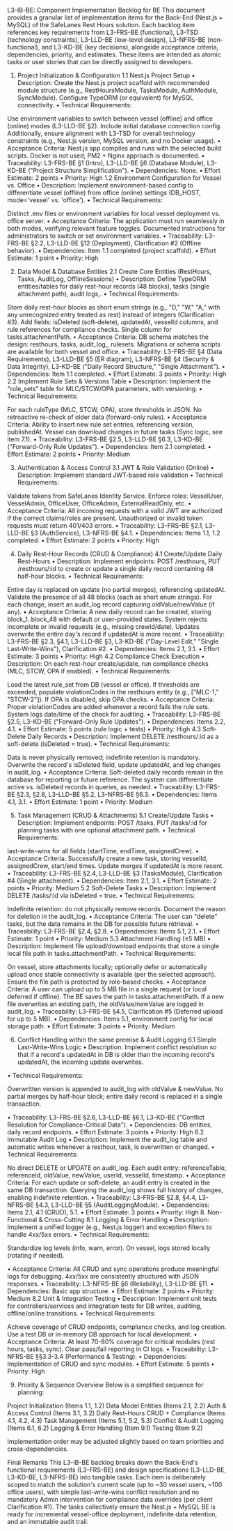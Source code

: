 L3-IB-BE: Component Implementation Backlog for BE
This document provides a granular list of implementation items for the Back-End (Nest.js + MySQL) of the SafeLanes Rest Hours solution. Each backlog item references key requirements from L3-FRS-BE (functional), L3-TSD (technology constraints), L3-LLD-BE (low-level design), L3-NFRS-BE (non-functional), and L3-KD-BE (key decisions), alongside acceptance criteria, dependencies, priority, and estimates. These items are intended as atomic tasks or user stories that can be directly assigned to developers.


1. Project Initialization & Configuration
1.1 Nest.js Project Setup
• Description: Create the Nest.js project scaffold with recommended module structure (e.g., RestHoursModule, TasksModule, AuthModule, SyncModule). Configure TypeORM (or equivalent) for MySQL connectivity.
• Technical Requirements:

Use environment variables to switch between vessel (offline) and office (online) modes (L3-LLD-BE §2).
Include initial database connection config.
Additionally, ensure alignment with L3-TSD for overall technology constraints (e.g., Nest.js version, MySQL version, and no Docker usage).
• Acceptance Criteria:
Nest.js app compiles and runs with the selected build scripts.
Docker is not used; PM2 + Nginx approach is documented.
• Traceability: L3-FRS-BE §1 (Intro), L3-LLD-BE §6 (Database Module), L3-KD-BE ("Project Structure Simplification").
• Dependencies: None.
• Effort Estimate: 2 points
• Priority: High
1.2 Environment Configuration for Vessel vs. Office
• Description: Implement environment-based config to differentiate vessel (offline) from office (online) settings (DB_HOST, mode='vessel' vs. 'office').
• Technical Requirements:

Distinct .env files or environment variables for local vessel deployment vs. office server.
• Acceptance Criteria:
The application must run seamlessly in both modes, verifying relevant feature toggles.
Documented instructions for administrators to switch or set environment variables.
• Traceability: L3-FRS-BE §2.2, L3-LLD-BE §12 (Deployment), Clarification #2 (Offline behavior).
• Dependencies: Item 1.1 completed (project scaffold).
• Effort Estimate: 1 point
• Priority: High


2. Data Model & Database Entities
2.1 Create Core Entities (RestHours, Tasks, AuditLog, OfflineSessions)
• Description: Define TypeORM entities/tables for daily rest-hour records (48 blocks), tasks (single attachment path), audit logs,.
• Technical Requirements:

Store daily rest-hour blocks as short enum strings (e.g., "D," "W," "A," with any unrecognized entry treated as rest) instead of integers (Clarification #3).
Add fields: isDeleted (soft-delete), updatedAt, vesselId columns, and rule references for compliance checks.
Single column for tasks.attachmentPath.
• Acceptance Criteria:
DB schema matches the design: resthours, tasks, audit_log,, rulesets.
Migrations or schema scripts are available for both vessel and office.
• Traceability:
L3-FRS-BE §4 (Data Requirements),
L3-LLD-BE §5 (ER diagram),
L3-NFRS-BE §4 (Security & Data Integrity),
L3-KD-BE ("Daily Record Structure," "Single Attachment").
• Dependencies: Item 1.1 completed.
• Effort Estimate: 3 points
• Priority: High
2.2 Implement Rule Sets & Versions Table
• Description: Implement the "rule_sets" table for MLC/STCW/OPA parameters, with versioning.
• Technical Requirements:

For each ruleType (MLC, STCW, OPA), store thresholds in JSON.
No retroactive re-check of older data (forward-only rules).
• Acceptance Criteria:
Ability to insert new rule set entries, referencing version, publishedAt.
Vessel can download changes in future tasks (Sync logic, see item 7.1).
• Traceability: L3-FRS-BE §2.5, L3-LLD-BE §6.3, L3-KD-BE ("Forward-Only Rule Updates").
• Dependencies: Item 2.1 completed.
• Effort Estimate: 2 points
• Priority: Medium


3. Authentication & Access Control
3.1 JWT & Role Validation (Online)
• Description: Implement standard JWT-based role validation
• Technical Requirements:

Validate tokens from SafeLanes Identity Service.
Enforce roles: VesselUser, VesselAdmin, OfficeUser, OfficeAdmin, ExternalReadOnly, etc.
• Acceptance Criteria:
All incoming requests with a valid JWT are authorized if the correct claims/roles are present.
Unauthorized or invalid token requests must return 401/403 errors.
• Traceability: L3-FRS-BE §2.1, L3-LLD-BE §3 (AuthService), L3-NFRS-BE §4.1.
• Dependencies: Items 1.1, 1.2 completed.
• Effort Estimate: 2 points
• Priority: High


4. Daily Rest-Hour Records (CRUD & Compliance)
4.1 Create/Update Daily Rest-Hours
• Description: Implement endpoints: POST /resthours, PUT /resthours/:id to create or update a single daily record containing 48 half-hour blocks.
• Technical Requirements:

Entire day is replaced on update (no partial merges), referencing updatedAt.
Validate the presence of all 48 blocks (each as short enum strings).
For each change, insert an audit_log record capturing oldValue/newValue (if any).
• Acceptance Criteria:
A new daily record can be created, storing block_1..block_48 with default or user-provided states.
System rejects incomplete or invalid requests (e.g., missing crewId/date).
Updates overwrite the entire day's record if updatedAt is more recent.
• Traceability: L3-FRS-BE §2.3, §4.1, L3-LLD-BE §3, L3-KD-BE ("Day-Level Edit," "Single Last-Write-Wins"), Clarification #2.
• Dependencies: Items 2.1, 3.1.
• Effort Estimate: 3 points
• Priority: High
4.2 Compliance Check Execution
• Description: On each rest-hour create/update, run compliance checks (MLC, STCW, OPA if enabled).
• Technical Requirements:

Load the latest rule_set from DB (vessel or office).
If thresholds are exceeded, populate violationCodes in the resthours entity (e.g., ["MLC-1," "STCW-2"]).
If OPA is disabled, skip OPA checks.
• Acceptance Criteria:
Proper violationCodes are added whenever a record fails the rule sets.
System logs date/time of the check for auditing.
• Traceability: L3-FRS-BE §2.5, L3-KD-BE ("Forward-Only Rule Updates").
• Dependencies: Items 2.2, 4.1.
• Effort Estimate: 5 points (rule logic + tests)
• Priority: High
4.3 Soft-Delete Daily Records
• Description: Implement DELETE /resthours/:id as a soft-delete (isDeleted = true).
• Technical Requirements:

Data is never physically removed; indefinite retention is mandatory.
Overwrite the record's isDeleted field, update updatedAt, and log changes in audit_log.
• Acceptance Criteria:
Soft-deleted daily records remain in the database for reporting or future reference.
The system can differentiate active vs. isDeleted records in queries, as needed.
• Traceability: L3-FRS-BE §2.3, §2.8, L3-LLD-BE §5.2, L3-NFRS-BE §6.3.
• Dependencies: Items 4.1, 3.1.
• Effort Estimate: 1 point
• Priority: Medium


5. Task Management (CRUD & Attachments)
5.1 Create/Update Tasks
• Description: Implement endpoints: POST /tasks, PUT /tasks/:id for planning tasks with one optional attachment path.
• Technical Requirements:

last-write-wins for all  fields (startTime, endTime, assignedCrew).
• Acceptance Criteria:
Successfully create a new task, storing vesselId, assignedCrew, start/end times.
Update merges if updatedAt is more recent.
• Traceability: L3-FRS-BE §2.4, L3-LLD-BE §3 (TasksModule), Clarification #4 (Single attachment).
• Dependencies: Item 2.1, 3.1.
• Effort Estimate: 2 points
• Priority: Medium
5.2 Soft-Delete Tasks
• Description: Implement DELETE /tasks/:id via isDeleted = true.
• Technical Requirements:

Indefinite retention: do not physically remove records.
Document the reason for deletion in the audit_log.
• Acceptance Criteria:
The user can "delete" tasks, but the data remains in the DB for possible future retrieval.
• Traceability: L3-FRS-BE §2.4, §2.8.
• Dependencies: Items 5.1, 2.1.
• Effort Estimate: 1 point
• Priority: Medium
5.3 Attachment Handling (≤5 MB)
• Description: Implement file upload/download endpoints that store a single local file path in tasks.attachmentPath.
• Technical Requirements:

On vessel, store attachments locally; optionally defer or automatically upload once stable connectivity is available (per the selected approach).
Ensure the file path is protected by role-based checks.
• Acceptance Criteria:
A user can upload up to 5 MB file in a single request (or local deferred if offline).
The BE saves the path in tasks.attachmentPath.
If a new file overwrites an existing path, the oldValue/newValue are logged in audit_log.
• Traceability: L3-FRS-BE §4.5, Clarification #5 (Deferred upload for up to 5 MB).
• Dependencies: Items 5.1, environment config for local storage path.
• Effort Estimate: 3 points
• Priority: Medium


6. Conflict Handling within the same premise & Audit Logging
6.1 Simple Last-Write-Wins Logic
• Description: Implement conflict resolution so that if a record's updatedAt in DB is older than the incoming record's updatedAt, the incoming update overwrites.

• Technical Requirements:

Overwritten version is appended to audit_log with oldValue & newValue.
No partial merges by half-hour block; entire daily record is replaced in a single transaction.

• Traceability: L3-FRS-BE §2.6, L3-LLD-BE §6.1, L3-KD-BE ("Conflict Resolution for Compliance-Critical Data").
• Dependencies: DB entities, daily record endpoints.
• Effort Estimate: 3 points
• Priority: High
6.2 Immutable Audit Log
• Description: Implement the audit_log table and automatic writes whenever a resthour, task, is overwritten or changed.
• Technical Requirements:

No direct DELETE or UPDATE on audit_log.
Each audit entry: referenceTable, referenceId, oldValue, newValue, userId, vesselId, timestamp.
• Acceptance Criteria:
For each update or soft-delete, an audit entry is created in the same DB transaction.
Querying the audit_log shows full history of changes, enabling indefinite retention.
• Traceability: L3-FRS-BE §2.8, §4.4, L3-NFRS-BE §4.3, L3-LLD-BE §5 (AuditLoggingModule).
• Dependencies: Items 2.1, 4.1 (CRUD), 5.1.
• Effort Estimate: 3 points
• Priority: High
8. Non-Functional & Cross-Cutting
8.1 Logging & Error Handling
• Description: Implement a unified logger (e.g., Nest.js logger) and exception filters to handle 4xx/5xx errors.
• Technical Requirements:

Standardize log levels (info, warn, error).
On vessel, logs stored locally (rotating if needed).

• Acceptance Criteria:
All CRUD and sync operations produce meaningful logs for debugging.
4xx/5xx are consistently structured with JSON responses.
• Traceability: L3-NFRS-BE §6 (Reliability), L3-LLD-BE §11.
• Dependencies: Basic app structure.
• Effort Estimate: 2 points
• Priority: Medium
8.2 Unit & Integration Testing
• Description: Implement unit tests for controllers/services and integration tests for DB writes, auditing, offline/online transitions.
• Technical Requirements:

Achieve coverage of CRUD endpoints, compliance checks, and log creation.
Use a test DB or in-memory DB approach for local development.
• Acceptance Criteria:
At least 70-80% coverage for critical modules (rest hours, tasks, sync).
Clear pass/fail reporting in CI logs.
• Traceability: L3-NFRS-BE §§3.3-3.4 (Performance & Testing).
• Dependencies: Implementation of CRUD and sync modules.
• Effort Estimate: 5 points
• Priority: High


9. Priority & Sequence Overview
Below is a simplified sequence for planning:

Project Initialization (Items 1.1, 1.2)
Data Model Entities (Items 2.1, 2.2)
Auth & Access Control (Items 3.1, 3.2)
Daily Rest-Hours CRUD + Compliance (Items 4.1, 4.2, 4.3)
Task Management (Items 5.1, 5.2, 5.3)
Conflict & Audit Logging (Items 6.1, 6.2)
Logging & Error Handling (Item 9.1)
Testing (Item 9.2)

Implementation order may be adjusted slightly based on team priorities and cross-dependencies.


Final Remarks
This L3-IB-BE backlog breaks down the Back-End's functional requirements (L3-FRS-BE) and design specifications (L3-LLD-BE, L3-KD-BE, L3-NFRS-BE) into tangible tasks. Each item is deliberately scoped to match the solution's current scale (up to ~30 vessel users, ~100 office users), with simple last-write-wins conflict resolution and no mandatory Admin intervention for compliance data overrides (per client Clarification #1). The tasks collectively ensure the Nest.js + MySQL BE is ready for incremental vessel-office deployment, indefinite data retention, and an immutable audit trail.
